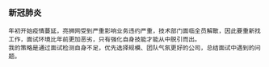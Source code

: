 ### 新冠肺炎
    年初开始疫情蔓延，亮狮网受到严重影响业务违约严重，技术部门面临全员解散，因此要重新找工作，面试环境比年前更加恶劣，只有强化自身技能才能从中脱引而出。
    我的策略是通过面试检测自身不足，优先选择规模、团队气氛更好的公司，总结面试中遇到的问题。


